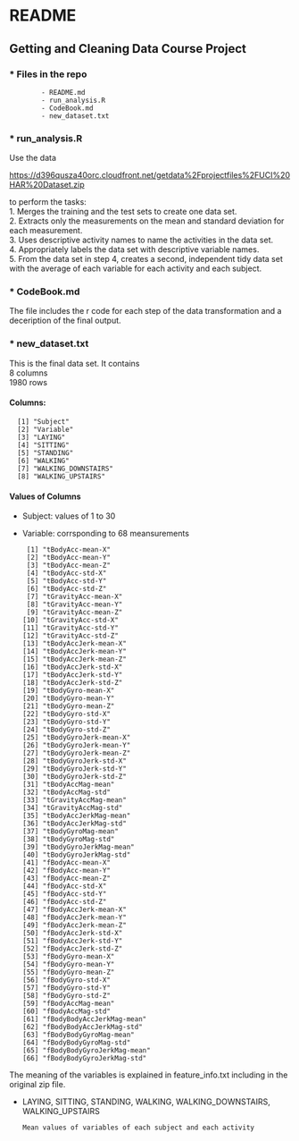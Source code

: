 # README

## Getting and Cleaning Data Course Project

### * Files in the repo   
            - README.md   
            - run_analysis.R   
            - CodeBook.md   
            - new_dataset.txt   

### * run_analysis.R

Use the data

https://d396qusza40orc.cloudfront.net/getdata%2Fprojectfiles%2FUCI%20HAR%20Dataset.zip

to perform the tasks:   
      1. Merges the training and the test sets to create one data set.   
      2. Extracts only the measurements on the mean and standard deviation for each measurement.   
      3. Uses descriptive activity names to name the activities in the data set.   
      4. Appropriately labels the data set with descriptive variable names.   
      5. From the data set in step 4, creates a second, independent tidy data set with the average of each variable for each activity and each subject.  

### * CodeBook.md 
The file includes the r code for each step of the data transformation and a deceription of the final output.

### * new_dataset.txt
This is the final data set. It contains    
               8 columns   
            1980 rows   
      
#### Columns:

      [1] "Subject"            
      [2] "Variable"          
      [3] "LAYING"             
      [4] "SITTING"           
      [5] "STANDING"           
      [6] "WALKING"           
      [7] "WALKING_DOWNSTAIRS" 
      [8] "WALKING_UPSTAIRS" 

#### Values of Columns

- Subject: values of 1 to 30

- Variable: corrsponding to 68 meansurements

       [1] "tBodyAcc-mean-X"          
       [2] "tBodyAcc-mean-Y"          
       [3] "tBodyAcc-mean-Z"          
       [4] "tBodyAcc-std-X"           
       [5] "tBodyAcc-std-Y"           
       [6] "tBodyAcc-std-Z"           
       [7] "tGravityAcc-mean-X"       
       [8] "tGravityAcc-mean-Y"       
       [9] "tGravityAcc-mean-Z"       
      [10] "tGravityAcc-std-X"        
      [11] "tGravityAcc-std-Y"        
      [12] "tGravityAcc-std-Z"        
      [13] "tBodyAccJerk-mean-X"      
      [14] "tBodyAccJerk-mean-Y"      
      [15] "tBodyAccJerk-mean-Z"      
      [16] "tBodyAccJerk-std-X"       
      [17] "tBodyAccJerk-std-Y"       
      [18] "tBodyAccJerk-std-Z"       
      [19] "tBodyGyro-mean-X"         
      [20] "tBodyGyro-mean-Y"         
      [21] "tBodyGyro-mean-Z"         
      [22] "tBodyGyro-std-X"          
      [23] "tBodyGyro-std-Y"          
      [24] "tBodyGyro-std-Z"          
      [25] "tBodyGyroJerk-mean-X"     
      [26] "tBodyGyroJerk-mean-Y"     
      [27] "tBodyGyroJerk-mean-Z"     
      [28] "tBodyGyroJerk-std-X"      
      [29] "tBodyGyroJerk-std-Y"      
      [30] "tBodyGyroJerk-std-Z"      
      [31] "tBodyAccMag-mean"         
      [32] "tBodyAccMag-std"          
      [33] "tGravityAccMag-mean"      
      [34] "tGravityAccMag-std"       
      [35] "tBodyAccJerkMag-mean"     
      [36] "tBodyAccJerkMag-std"      
      [37] "tBodyGyroMag-mean"        
      [38] "tBodyGyroMag-std"         
      [39] "tBodyGyroJerkMag-mean"    
      [40] "tBodyGyroJerkMag-std"     
      [41] "fBodyAcc-mean-X"          
      [42] "fBodyAcc-mean-Y"          
      [43] "fBodyAcc-mean-Z"          
      [44] "fBodyAcc-std-X"           
      [45] "fBodyAcc-std-Y"           
      [46] "fBodyAcc-std-Z"           
      [47] "fBodyAccJerk-mean-X"      
      [48] "fBodyAccJerk-mean-Y"      
      [49] "fBodyAccJerk-mean-Z"      
      [50] "fBodyAccJerk-std-X"       
      [51] "fBodyAccJerk-std-Y"       
      [52] "fBodyAccJerk-std-Z"       
      [53] "fBodyGyro-mean-X"         
      [54] "fBodyGyro-mean-Y"         
      [55] "fBodyGyro-mean-Z"         
      [56] "fBodyGyro-std-X"          
      [57] "fBodyGyro-std-Y"          
      [58] "fBodyGyro-std-Z"          
      [59] "fBodyAccMag-mean"         
      [60] "fBodyAccMag-std"          
      [61] "fBodyBodyAccJerkMag-mean" 
      [62] "fBodyBodyAccJerkMag-std"  
      [63] "fBodyBodyGyroMag-mean"    
      [64] "fBodyBodyGyroMag-std"     
      [65] "fBodyBodyGyroJerkMag-mean"        
      [66] "fBodyBodyGyroJerkMag-std" 

The meaning of the variables is explained in feature_info.txt including in the 
original zip file.

- LAYING, SITTING, STANDING, WALKING, WALKING_DOWNSTAIRS, WALKING_UPSTAIRS

      Mean values of variables of each subject and each activity

